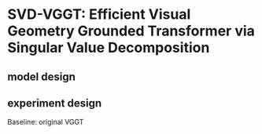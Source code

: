 # SVD-VGGT: Efficient Visual Geometry Grounded Transformer via Singular Value Decomposition

## model design


## experiment design

Baseline: original VGGT

